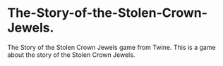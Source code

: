 # The-Story-of-the-Stolen-Crown-Jewels.
The Story of the Stolen Crown Jewels game from Twine.
This is a game about the story of the Stolen Crown Jewels.

